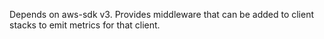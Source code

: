 Depends on aws-sdk v3. Provides middleware that can be added to client stacks to emit metrics for that client.
